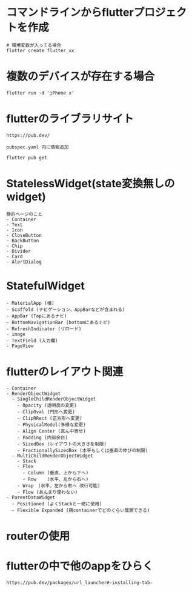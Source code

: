 # コマンドラインからflutterプロジェクトを作成
```
# 環境変数が入ってる場合
flutter create flutter_xx
```

# 複数のデバイスが存在する場合
```
flutter run -d 'iPhone x'
```

# flutterのライブラリサイト

```
https://pub.dev/

pubspec.yaml 内に情報追加

flutter pub get
```

# StatelessWidget(state変換無しのwidget)
```
静的ページのこと
- Container
- Text
- Icon
- CloseButton
- BackButton
- Chip
- Divider
- Card
- AlertDialog
```

# StatefulWidget
```
- MaterialApp (根)
- Scaffold (ナビゲーション、AppBarなどが含まれる)
- AppBar (Topにあるナビ)
- BottomNavigationBar (bottomにあるナビ)
- RefreshIndicator (リロード)
- image
- TextField (入力欄)
- PageView
```

# flutterのレイアウト関連
```
- Container
- RenderObjectWidget
  - SingleChildRenderObjectWidget
    - Opacity (透明度の変更)
    - ClipOval (円形へ変更)
    - ClipRRect (正方形へ変更)
    - PhysicalModel(多様な変更)
    - Align Center (真ん中寄せ)
    - Padding (内部余白)
    - SizedBox (レイアウトの大きさを制限)
    - FractionallySizedBox (水平もしくは垂直の伸びの制限)
  - MultiChildRenderObjectWidget
    - Stack
    - Flex
      - Column (垂直、上から下へ)
      - Row    (水平、左から右へ)
    - Wrap　(水平、左から右へ 改行可能)
    - Flow (あんまり使わない)
- ParentDataWidget
  - Positioned (よくStackと一緒に使用)
  - Flexible Expanded (親containerでどのくらい展開できる)
```

# routerの使用

# flutterの中で他のappをひらく
```
https://pub.dev/packages/url_launcher#-installing-tab-
```